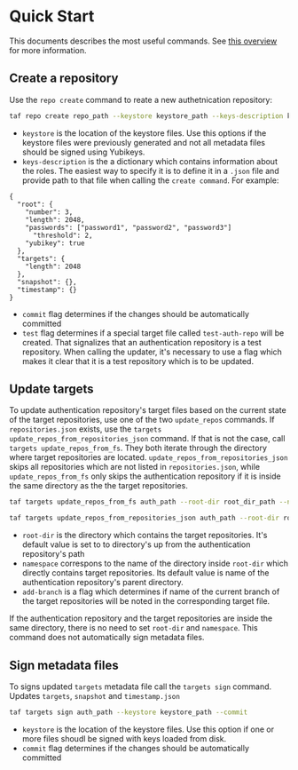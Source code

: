 # Quick Start

This documents describes the most useful commands. See [this overview](repo-creation-and-update-util.md) for more information.

## Create a repository

Use the `repo create` command to reate a new authetnication repository:

```bash
taf repo create repo_path --keystore keystore_path --keys-description keys.json --commit --test
```

- `keystore` is the location of the keystore files. Use this options if the keystore files were previously
generated and not all metadata files should be signed using Yubikeys.
- `keys-description` is the a dictionary which contains information about the roles. The easiest way to specify
it is to define it in a `.json` file and provide path to that file when calling the `create command`. For example:
```
{
  "root": {
    "number": 3,
    "length": 2048,
    "passwords": ["password1", "password2", "password3"]
	  "threshold": 2,
    "yubikey": true
  },
  "targets": {
    "length": 2048
  },
  "snapshot": {},
  "timestamp": {}
}
```
- `commit` flag determines if the changes should be automatically committed
- `test`  flag determines if a special target file called `test-auth-repo` will be created. That
signalizes that an authentication repository is a test repository. When calling the updater,
it's necessary to use a flag which makes it clear that it is a test repository which is to
be updated.


## Update targets

To update authentication repository's target files based on the current state of the target repositories, use one of the two
`update_repos` commands. If `repositories.json` exists, use the `targets update_repos_from_repositories_json`
command. If that is not the case, call `targets update_repos_from_fs`. They both iterate through the
directory where target repositories are located. `update_repos_from_repositories_json` skips all repositories
which are not listed in `repositories.json`, while `update_repos_from_fs` only skips the authentication
repository if it is inside the same directory as the the target repositories.

```bash
taf targets update_repos_from_fs auth_path --root-dir root_dir_path --namespace namespace --add-branch
```

```bash
taf targets update_repos_from_repositories_json auth_path --root-dir root_dir_path --namespace namespace --add-branch
```

- `root-dir` is the directory which contains the target repositories. It's default value is set to to
directory's up from the authentication repository's path
- `namespace` correspons to the name of the directory inside `root-dir` which directly contains target
repositories. Its default value is name of the authentication repository's parent directory.
- `add-branch` is a flag which determines if name of the current branch of the target repositories
will be noted in the corresponding target file.

If the authentication repository and the target repositories are inside the same directory, there is
no need to set `root-dir` and `namespace`. This command does not automatically sign metadata files.

## Sign metadata files

To signs updated `targets` metadata file call the `targets sign` command. Updates `targets`, `snapshot`
and `timestamp.json`

```bash
taf targets sign auth_path --keystore keystore_path --commit
```
- `keystore` is the location of the keystore files. Use this option if one or more files shoudl be signed
with keys loaded from disk.
- `commit` flag determines if the changes should be automatically committed
